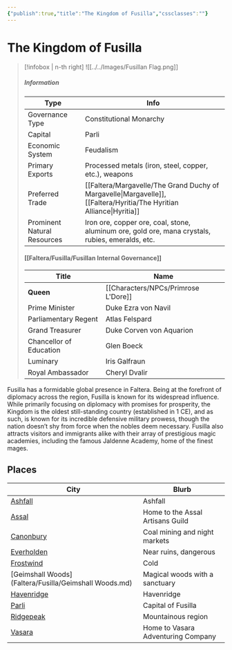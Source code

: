 ```yaml
---
{"publish":true,"title":"The Kingdom of Fusilla","cssclasses":""}
---
```


# The Kingdom of Fusilla 
> [!infobox | n-th right]
> ![[../../Images/Fusillan Flag.png]]
> ##### Information
> | Type |  Info |
> | ---- | ---- |
> | Governance Type | Constitutional Monarchy |
> | Capital | Parli |
> | Economic System | Feudalism | 
> | Primary Exports | Processed metals (iron, steel, copper, etc.), weapons |
> | Preferred Trade | [[Faltera/Margavelle/The Grand Duchy of Margavelle\|Margavelle]], [[Faltera/Hyritia/The Hyritian Alliance\|Hyritia]] | 
> | Prominent Natural Resources | Iron ore, copper ore, coal, stone, aluminum ore, gold ore, mana crystals, rubies, emeralds, etc. |
> #### [[Faltera/Fusilla/Fusillan Internal Governance]]
> | Title | Name |
> | ---- | ---- |
> | **Queen** | [[Characters/NPCs/Primrose L'Dore]] |
> | Prime Minister | Duke Ezra von Navil |
> | Parliamentary Regent | Atlas Felspard |
> | Grand Treasurer | Duke Corven von Aquarion |
> | Chancellor of Education | Glen Boeck |
> | Luminary | Iris Galfraun |
> | Royal Ambassador | Cheryl Dvalir |

Fusilla has a formidable global presence in Faltera. Being at the forefront of diplomacy across the region, Fusilla is known for its widespread influence. While primarily focusing on diplomacy with promises for prosperity, the Kingdom is the oldest still-standing country (established in 1 CE), and as such, is known for its incredible defensive military prowess, though the nation doesn’t shy from force when the nobles deem necessary. Fusilla also attracts visitors and immigrants alike with their array of prestigious magic academies, including the famous Jaldenne Academy, home of the finest mages. 

## Places
|City|Blurb|
|---|---|
|[Ashfall](Faltera/Fusilla/Ashfall.md)|Ashfall|
|[Assal](Faltera/Fusilla/Assal.md)|Home to the Assal Artisans Guild|
|[Canonbury](Faltera/Fusilla/Canonbury.md)|Coal mining and night markets|
|[Everholden](Faltera/Fusilla/Everholden.md)|Near ruins, dangerous|
|[Frostwind](Faltera/Fusilla/Frostwind.md)|Cold|
|[Geimshall Woods](Faltera/Fusilla/Geimshall Woods.md)|Magical woods with a sanctuary|
|[Havenridge](Faltera/Fusilla/Havenridge.md)|Havenridge|
|[Parli](Faltera/Fusilla/Parli.md)|Capital of Fusilla|
|[Ridgepeak](Faltera/Fusilla/Ridgepeak.md)|Mountainous region|
|[Vasara](Faltera/Fusilla/Vasara.md)|Home to Vasara Adventuring Company|
